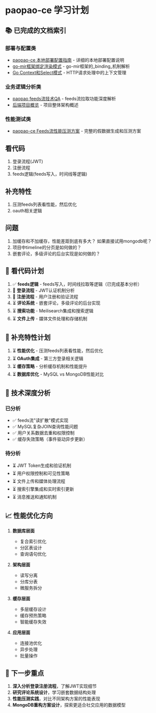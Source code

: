 # paopao-ce 学习计划

## 📚 已完成的文档索引

### 部署与配置类
- [paopao-ce 本地部署配置指南](paopao-ce-local-deployment-config.md) - 详细的本地部署配置说明
- [go-mir框架绑定渲染模式](go-mir-binding-render-patterns.md) - go-mir框架的_binding_机制解析
- [Go Context和Select模式](go-context-and-select-patterns.md) - HTTP请求处理中的上下文管理

### 业务逻辑分析类
- [paopao feeds流技术QA](paopao-feeds-qa.md) - feeds流拉取功能深度解析
- [后端项目概览](后端项目概览.md) - 项目整体架构概述

### 性能测试类
- [paopao-ce Feeds流性能压测方案](paopao-feeds-performance-testing.md) - 完整的假数据生成和压测方案

## 看代码
1. 登录流程(JWT)   
2. 注册流程  
3. feeds逻辑(feeds写入，时间线等逻辑)

## 补充特性
1. 压测feeds列表看性能，然后优化
2. oauth相关逻辑

## 问题
1. 加缓存和不加缓存，性能差距到底有多大？ 如果直接试用mongodb呢？
2. 项目中timeline的分页是如何做的？
3. 嵌套评论，多级评论的后台实现是如何做的？

## 🎯 看代码计划
1. ✅ **feeds逻辑** - feeds写入，时间线拉取等逻辑（已完成基本分析）
2. 🔄 **登录流程** - JWT认证机制分析   
3. 🔄 **注册流程** - 用户注册和验证流程  
4. ⏳ **评论系统** - 嵌套评论，多级评论的后台实现
5. ⏳ **搜索功能** - Meilisearch集成和搜索逻辑
6. ⏳ **文件上传** - 媒体文件处理和存储机制

## 🚀 补充特性计划
1. ⏳ **性能优化** - 压测feeds列表看性能，然后优化
2. ⏳ **OAuth集成** - 第三方登录相关逻辑
3. ⏳ **缓存策略** - 分析缓存机制和性能提升
4. ⏳ **数据库优化** - MySQL vs MongoDB性能对比

## 🔧 技术深度分析
### 已分析
- ✅ feeds流"读扩散"模式实现
- ✅ MySQL复杂JOIN查询性能问题
- ✅ 用户关系数据去重和权限控制
- ✅ 缓存失效策略（事件驱动异步更新）

### 待分析
- ⏳ JWT Token生成和验证机制
- ⏳ 用户权限控制和可见性策略
- ⏳ 文件上传和媒体处理流程
- ⏳ 搜索引擎集成和实时索引更新
- ⏳ 消息推送和通知机制

## 📈 性能优化方向
1. **数据库层面**
   - 复合索引优化
   - 分区表设计
   - 查询语句优化

2. **架构层面**
   - 读写分离
   - 分库分表
   - 微服务拆分

3. **缓存层面**
   - 多层缓存设计
   - 缓存预热策略
   - 智能缓存失效

4. **应用层面**
   - 连接池优化
   - 异步处理
   - 批量操作

## 🎯 下一步重点
1. **深入分析登录注册流程**，了解JWT实现细节
2. **研究评论系统设计**，学习嵌套数据结构处理
3. **性能压测实践**，对比不同架构方案的性能表现
4. **MongoDB重构方案设计**，探索更适合社交应用的数据模型